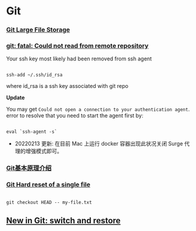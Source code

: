 # Git

### [Git Large File Storage](https://git-lfs.github.com/)

### [git: fatal: Could not read from remote repository](https://stackoverflow.com/a/40009598)

Your ssh key most likely had been removed from ssh agent

```shell

ssh-add ~/.ssh/id_rsa

```

where id_rsa is a ssh key associated with git repo

**Update**

You may get `Could not open a connection to your authentication agent`. error to resolve that you need to start the agent first by:

```shell

eval `ssh-agent -s`

```

* 20220213 更新: 在目前 Mac 上运行 docker 容器出现此状况关闭 Surge 代理的增强模式即可。

### [Git基本原理介绍](https://www.escapelife.site/posts/da89563c.html)

### [Git Hard reset of a single file](https://stackoverflow.com/a/7147320/7379661)

```shell

git checkout HEAD -- my-file.txt

```

## [New in Git: switch and restore](https://www.banterly.net/2021/07/31/new-in-git-switch-and-restore/)
